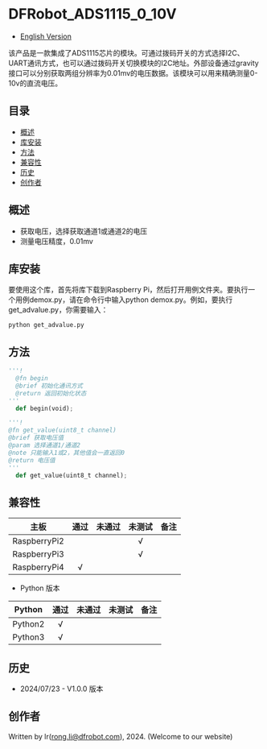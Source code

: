 # DFRobot_ADS1115_0_10V
- [English Version](./README.md)

该产品是一款集成了ADS1115芯片的模块。可通过拨码开关的方式选择I2C、UART通讯方式，也可以通过拨码开关切换模块的I2C地址。外部设备通过gravity接口可以分别获取两组分辨率为0.01mv的电压数据。该模块可以用来精确测量0-10v的直流电压。


## 目录

* [概述](#概述)
* [库安装](#库安装)
* [方法](#方法)
* [兼容性](#兼容性y)
* [历史](#历史)
* [创作者](#创作者)

## 概述

  * 获取电压，选择获取通道1或通道2的电压
  * 测量电压精度，0.01mv


## 库安装
要使用这个库，首先将库下载到Raspberry Pi，然后打开用例文件夹。要执行一个用例demox.py，请在命令行中输入python demox.py。例如，要执行get_advalue.py，你需要输入：

```
python get_advalue.py
```

## 方法

```python
'''!
  @fn begin
  @brief 初始化通讯方式
  @return 返回初始化状态
'''
  def begin(void);

'''!
@fn get_value(uint8_t channel)
@brief 获取电压值
@param 选择通道1/通道2 
@note 只能输入1或2，其他值会一直返回0
@return 电压值
'''
  def get_value(uint8_t channel);

```
## 兼容性

| 主板         | 通过 | 未通过 | 未测试 | 备注 |
| ------------ | :--: | :----: | :----: | :--: |
| RaspberryPi2 |      |        |   √    |      |
| RaspberryPi3 |      |        |   √    |      |
| RaspberryPi4 |  √   |        |        |      |

* Python 版本

| Python  | 通过 | 未通过 | 未测试 | 备注 |
| ------- | :--: | :----: | :----: | ---- |
| Python2 |  √   |        |        |      |
| Python3 |  √   |        |        |      |

## 历史

- 2024/07/23 - V1.0.0 版本

## 创作者

Written by lr(rong.li@dfrobot.com), 2024. (Welcome to our website)